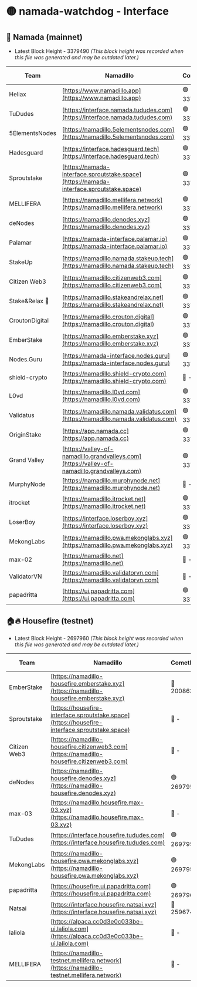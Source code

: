 # 🟡 namada-watchdog - Interface

## 🚀 Namada (mainnet)
- Latest Block Height - 3379490 *(This block height was recorded when this file was generated and may be outdated later.)*

| Team | Namadillo | CometBFT | Indexer | MASP Indexer |
|-|-|-|-|-|
| Heliax | [https://www.namadillo.app](https://www.namadillo.app) | 🟢 3379455 | 🟢 3379455 | 🟢 3379455 |
| TuDudes | [https://interface.namada.tududes.com](https://interface.namada.tududes.com) | 🟢 3379455 | 🟢 3379455 | 🟢 3379455 |
| 5ElementsNodes | [https://namadillo.5elementsnodes.com](https://namadillo.5elementsnodes.com) | 🟢 3379456 | 🟢 3379456 | 🟢 3379456 |
| Hadesguard | [https://interface.hadesguard.tech](https://interface.hadesguard.tech) | 🟢 3379457 | 🟢 3379456 | 🟢 3379456 |
| Sproutstake | [https://namada-interface.sproutstake.space](https://namada-interface.sproutstake.space) | 🟢 3379457 | 🟢 3379457 | 🟢 3379457 |
| MELLIFERA | [https://namadillo.mellifera.network](https://namadillo.mellifera.network) | 🟢 3379458 | 🟢 3379458 | 🟢 3379458 |
| deNodes | [https://namadillo.denodes.xyz](https://namadillo.denodes.xyz) | 🟢 3379459 | 🟢 3379459 | 🟢 3379459 |
| Palamar | [https://namada-interface.palamar.io](https://namada-interface.palamar.io) | 🟢 3379460 | 🟢 3379459 | 🟢 3379459 |
| StakeUp | [https://namadillo.namada.stakeup.tech](https://namadillo.namada.stakeup.tech) | 🟢 3379460 | 🟢 3379460 | 🟢 3379460 |
| Citizen Web3 | [https://namadillo.citizenweb3.com](https://namadillo.citizenweb3.com) | 🟢 3379461 | 🟢 3379460 | 🔴 - |
| Stake&Relax 🦥 | [https://namadillo.stakeandrelax.net](https://namadillo.stakeandrelax.net) | 🟢 3379471 | 🟢 3379471 | 🟢 3379470 |
| CroutonDigital | [https://namadillo.crouton.digital](https://namadillo.crouton.digital) | 🟢 3379471 | 🟢 3379471 | 🟢 3379471 |
| EmberStake | [https://namadillo.emberstake.xyz](https://namadillo.emberstake.xyz) | 🟢 3379472 | 🟢 3379472 | 🟢 3379472 |
| Nodes.Guru | [https://namada-interface.nodes.guru](https://namada-interface.nodes.guru) | 🟢 3379473 | 🟢 3379472 | 🟢 3379472 |
| shield-crypto | [https://namadillo.shield-crypto.com](https://namadillo.shield-crypto.com) | 🔴 - | 🔴 - | 🔴 - |
| L0vd | [https://namadillo.l0vd.com](https://namadillo.l0vd.com) | 🟢 3379479 | 🟢 3379461 | 🟢 3379479 |
| Validatus | [https://namadillo.namada.validatus.com](https://namadillo.namada.validatus.com) | 🟢 3379480 | 🟢 3379480 | 🟢 3379480 |
| OriginStake | [https://app.namada.cc](https://app.namada.cc) | 🟢 3379480 | 🟢 3379473 | 🟢 3379473 |
| Grand Valley | [https://valley-of-namadillo.grandvalleys.com](https://valley-of-namadillo.grandvalleys.com) | 🟢 3379481 | 🟢 3379480 | 🟢 3379481 |
| MurphyNode | [https://namadillo.murphynode.net](https://namadillo.murphynode.net) | 🔴 - | 🔴 - | 🔴 - |
| itrocket | [https://namadillo.itrocket.net](https://namadillo.itrocket.net) | 🟢 3379483 | 🟢 3379483 | 🟢 3379483 |
| LoserBoy | [https://interface.loserboy.xyz](https://interface.loserboy.xyz) | 🟢 3379484 | 🟢 3379484 | 🟢 3379484 |
| MekongLabs | [https://namadillo.pwa.mekonglabs.xyz](https://namadillo.pwa.mekonglabs.xyz) | 🟢 3379485 | 🟢 3379485 | 🟢 3379484 |
| max-02 | [https://namadillo.net](https://namadillo.net) | 🔴 - | 🔴 - | 🔴 - |
| ValidatorVN | [https://namadillo.validatorvn.com](https://namadillo.validatorvn.com) | 🔴 - | 🔴 - | 🔴 - |
| papadritta | [https://ui.papadritta.com](https://ui.papadritta.com) | 🟢 3379490 | 🟢 3379490 | 🔴 - |

## 🏠🔥 Housefire (testnet)
- Latest Block Height - 2697960 *(This block height was recorded when this file was generated and may be outdated later.)*

| Team | Namadillo | CometBFT | Indexer | MASP Indexer |
|-|-|-|-|-|
| EmberStake | [https://namadillo-housefire.emberstake.xyz](https://namadillo-housefire.emberstake.xyz) | 🔴 2008636 | 🔴 - | 🔴 - |
| Sproutstake | [https://housefire-interface.sproutstake.space](https://housefire-interface.sproutstake.space) | 🔴 - | 🔴 - | 🔴 - |
| Citizen Web3 | [https://namadillo-housefire.citizenweb3.com](https://namadillo-housefire.citizenweb3.com) | 🔴 - | 🔴 - | 🔴 - |
| deNodes | [https://namadillo-housefire.denodes.xyz](https://namadillo-housefire.denodes.xyz) | 🟢 2697950 | 🟢 2697950 | 🟢 2697949 |
| max-03 | [https://namadillo.housefire.max-03.xyz](https://namadillo.housefire.max-03.xyz) | 🔴 - | 🔴 - | 🔴 - |
| TuDudes | [https://interface.housefire.tududes.com](https://interface.housefire.tududes.com) | 🟢 2697959 | 🟢 2697959 | 🟢 2697959 |
| MekongLabs | [https://namadillo-housefire.pwa.mekonglabs.xyz](https://namadillo-housefire.pwa.mekonglabs.xyz) | 🟢 2697959 | 🟢 2697959 | 🟢 2697959 |
| papadritta | [https://housefire.ui.papadritta.com](https://housefire.ui.papadritta.com) | 🟢 2697960 | 🟢 2697960 | 🟢 2697960 |
| Natsai | [https://interface.housefire.natsai.xyz](https://interface.housefire.natsai.xyz) | 🔴 2596741 | 🔴 2596741 | 🔴 2596741 |
| laliola | [https://alpaca.cc0d3e0c033be-ui.laliola.com](https://alpaca.cc0d3e0c033be-ui.laliola.com) | 🔴 - | 🔴 - | 🔴 - |
| MELLIFERA | [https://namadillo-testnet.mellifera.network](https://namadillo-testnet.mellifera.network) | 🔴 - | 🟢 2697963 | 🔴 2607259 |

